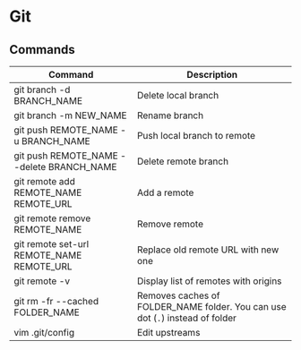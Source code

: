 # Git

## Commands

| Command                                   | Description                                                                   |
| ----------------------------------------- | ----------------------------------------------------------------------------- |
| git branch -d BRANCH_NAME                 | Delete local branch                                                           |
| git branch -m NEW_NAME                    | Rename branch                                                                 |
| git push REMOTE_NAME -u BRANCH_NAME       | Push local branch to remote                                                   |
| git push REMOTE_NAME --delete BRANCH_NAME | Delete remote branch                                                          |
| git remote add REMOTE_NAME REMOTE_URL     | Add a remote                                                                  |
| git remote remove REMOTE_NAME             | Remove remote                                                                 |
| git remote set-url REMOTE_NAME REMOTE_URL | Replace old remote URL with new one                                           |
| git remote -v                             | Display list of remotes with origins                                          |
| git rm -fr --cached FOLDER_NAME           | Removes caches of FOLDER_NAME folder. You can use dot (`.`) instead of folder |
| vim .git/config                           | Edit upstreams                                                                |
